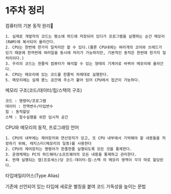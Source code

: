 # 1주차 정리

컴퓨터의 기본 동작 원리

    1. 실제로 개발자의 코드는 평소에 하드에 저장되어 있다가 프로그램을 실행하는 순간 메모리(RAM)에 복사되어 올라간다.
    2. CPU는 한번에 한가지 일처리만 할 수 있다.(물론 CPU내에는 여러개의 코어와 쓰레드가 있기 때문에 한꺼번에 여러일을 동시에 처리가 가능하지만, 기본적인 동작은 한번에 한가지 일처리이다.)
    3. 우리의 코드는 한줄씩 컴퓨터가 해석할 수 있는 형태의 기계어로 바뀌어 메모리에 올라간다.
    4. CPU는 메모리에 있는 코드를 한줄씩 차례대로 실행한다.
    5. 메모리에는 실제 몯느 공간에 주소가 붙어 있어 CPU에서 접근이 가능하다.
    
메모리 구조(코드/데이터/힙/스택의 구조)

    코드 : 명령어/프로그램 
    데이터 : 전역변수/타입변수
    힙 : 동적할당
    스택 : 함수실행을 위한 임시적 공간

CPU와 메모리의 동작, 프로그래밍 언어

    1. CPU의 내부에는 제어장치와 연산장치가 있고, 또 CPU 내부에서 기억해야 할 내용들을 저장하기 위해, 레지스터(메모리의 일종)를 사용한다
    2. CPU의 제어장치는 명령어가 한줄한줄 실행되도록 모든 것을 통제한다.
    3. 운영체제는 PC의 하드웨어/소프트웨어의 모든 내용을 통제하고 관리한다.
    4. 현재 실행되는 앱(프로세스)당 코드-데이터-힙-스택 의 메모리 영역이 각각 따로 할당된다.
    
타입애일리어스(Type Alias)

기존에 선언되어 있는 타입에 새로운 별칭을 붙여 코드 가독성을 높이는 문법

